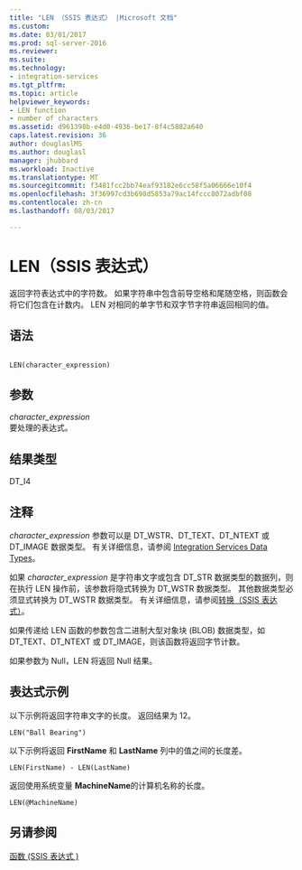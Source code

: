 ```yaml
---
title: "LEN （SSIS 表达式） |Microsoft 文档"
ms.custom: 
ms.date: 03/01/2017
ms.prod: sql-server-2016
ms.reviewer: 
ms.suite: 
ms.technology:
- integration-services
ms.tgt_pltfrm: 
ms.topic: article
helpviewer_keywords:
- LEN function
- number of characters
ms.assetid: d961398b-e4d0-4936-be17-8f4c5882a640
caps.latest.revision: 36
author: douglaslMS
ms.author: douglasl
manager: jhubbard
ms.workload: Inactive
ms.translationtype: MT
ms.sourcegitcommit: f3481fcc2bb74eaf93182e6cc58f5a06666e10f4
ms.openlocfilehash: 3f36997cd3b698d5853a79ac14fccc8072adbf08
ms.contentlocale: zh-cn
ms.lasthandoff: 08/03/2017

---
```

# <a name="len-ssis-expression"></a>LEN（SSIS 表达式）
  返回字符表达式中的字符数。 如果字符串中包含前导空格和尾随空格，则函数会将它们包含在计数内。 LEN 对相同的单字节和双字节字符串返回相同的值。  
  
## <a name="syntax"></a>语法  
  
```  
  
LEN(character_expression)  
```  
  
## <a name="arguments"></a>参数  
 *character_expression*  
 要处理的表达式。  
  
## <a name="result-types"></a>结果类型  
 DT_I4  
  
## <a name="remarks"></a>注释  
 *character_expression* 参数可以是 DT_WSTR、DT_TEXT、DT_NTEXT 或 DT_IMAGE 数据类型。 有关详细信息，请参阅 [Integration Services Data Types](../../integration-services/data-flow/integration-services-data-types.md)。  
  
 如果 *character_expression* 是字符串文字或包含 DT_STR 数据类型的数据列，则在执行 LEN 操作前，该参数将隐式转换为 DT_WSTR 数据类型。 其他数据类型必须显式转换为 DT_WSTR 数据类型。 有关详细信息，请参阅[转换（SSIS 表达式）](../../integration-services/expressions/cast-ssis-expression.md)。  
  
 如果传递给 LEN 函数的参数包含二进制大型对象块 (BLOB) 数据类型，如 DT_TEXT、DT_NTEXT 或 DT_IMAGE，则该函数将返回字节计数。  
  
 如果参数为 Null，LEN 将返回 Null 结果。  
  
## <a name="expression-examples"></a>表达式示例  
 以下示例将返回字符串文字的长度。 返回结果为 12。  
  
```  
LEN("Ball Bearing")  
```  
  
 以下示例将返回 **FirstName** 和 **LastName** 列中的值之间的长度差。  
  
```  
LEN(FirstName) - LEN(LastName)  
```  
  
 返回使用系统变量 **MachineName**的计算机名称的长度。  
  
```  
LEN(@MachineName)  
```  
  
## <a name="see-also"></a>另请参阅  
 [函数 &#40;SSIS 表达式 &#41;](../../integration-services/expressions/functions-ssis-expression.md)  
  
  

